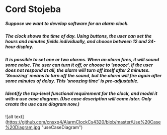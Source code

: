 # Cord Stojeba

##### Suppose we want to develop software for an alarm clock.

##### The clock shows the time of day. Using buttons, the user can set the hours and minutes fields individually, and choose between 12 and 24-hour display.

##### It is possible to set one or two alarms. When an alarm fires, it will sound some noise. The user can turn it off, or choose to ’snooze’. If the user does not respond at all, the alarm will turn off itself after 2 minutes. ’Snoozing’ means to turn off the sound, but the alarm will fire again after some minutes of delay. This ’snoozing time’ is pre-adjustable.

##### Identify the top-level functional requirement for the clock, and model it with a use case diagram.  (Use case description will come later.  Only create the use case diagram now.)

![alt text] (https://github.com/cnsxp4/AlarmClockCs4320/blob/master/Use%20Case%20Diagram.jpg "useCaseDiagram")
